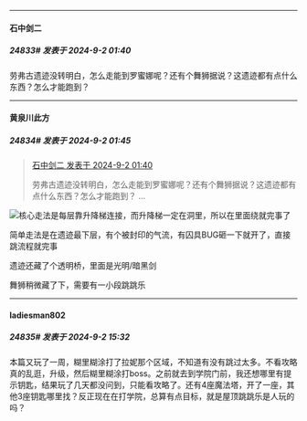 ﻿
*****

####  石中剑二  
##### 24833#       发表于 2024-9-2 01:40

劳弗古遗迹没转明白，怎么走能到罗蜜娜呢？还有个舞狮据说？这遗迹都有点什么东西？怎么才能跑到？


*****

####  黄泉川此方  
##### 24834#       发表于 2024-9-2 01:45

<blockquote><a href="httphttps://bbs.saraba1st.com/2b/forum.php?mod=redirect&amp;goto=findpost&amp;pid=66086215&amp;ptid=2009253" target="_blank">石中剑二 发表于 2024-9-2 01:40</a>

劳弗古遗迹没转明白，怎么走能到罗蜜娜呢？还有个舞狮据说？这遗迹都有点什么东西？怎么才能跑到？ ...</blockquote>
<img src="https://static.saraba1st.com/image/smiley/face2017/067.png" referrerpolicy="no-referrer">核心走法是每层靠升降梯连接，而升降梯一定在洞里，所以在里面绕就完事了

简单走法是在遗迹最下层，有个被封印的气流，有囚具BUG砸一下就开了，直接跳流程就完事

遗迹还藏了个透明桥，里面是光明/暗黑剑

舞狮稍微藏了下，需要有一小段跳跳乐


*****

####  ladiesman802  
##### 24835#       发表于 2024-9-2 15:32

本篇又玩了一周，糊里糊涂打了拉妮那个区域，不知道有没有跳过太多。不看攻略真的乱逛，升级，然后糊里糊涂打boss。之前就去到学院门前，我还想哪里有提示钥匙，结果玩了几天都没问到，只能看攻略了。还有4座魔法塔，开了一座，其他3座钥匙哪里找？反正现在在打学院，总算有点目标，就是屋顶跳跳乐是人玩的吗？


